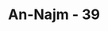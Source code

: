 ---
title: "An-Najm - 39"
no: 39
arabic_no: ٣٩
ayah: وَاَنْ لَّيْسَ لِلْاِنْسَانِ اِلَّا مَا سَعٰىۙ  
translation: "dan bahwa manusia hanya memperoleh apa yang telah diusahakannya,"
tafsir: "Atas perbuatan yang baik, manusia hanya memperoleh ganjaran dari usahanya sendiri maka dia tidak berhak atas pahala suatu perbuatan yang tidak dilakukannya. Dari ayat tersebut, Imam Malik dan Imam Syafi'i memahami bahwa tidak sah menghadiahkan pahala amalan orang hidup berupa bacaan Al-Qur'an kepada orang mati, karena bukan perbuatan mereka dan usaha mereka. Begitu pula seluruh ibadah badaniah, seperti salat, haji dan tilawah, karena Nabi saw tidak pernah mengutarakan yang demikian kepada umat, tidak pernah menyuruhnya secara sindiran dan tidak pula dengan perantaraan nas dan tidak pula para sahabat menyampaikan kepada kita. Sekiranya tindakan itu baik, tentu mereka telah terlebih dahulu mengerjakannya. Ada pun mengenai sedekah, maka pahalanya sampai kepada orang mati, sebagaimana oleh Muslim dan al-Bukhari meriwayatkan dari Abu Hurairah, bahwa Nabi saw bersabda: Apabila seorang anak Adam meninggal dunia putuslah semua amal perbuatan (yang menyampaikan pahala kepadanya) kecuali tiga perkara, anak yang saleh yang berdoa kepadanya, sedekah jariah (wakaf) sesudahnya dan ilmu yang dapat diambil manfaatnya. (Riwayat Muslim dari Abu Hurairah) \n\nSebenarnya ini semua termasuk usaha seseorang, jerih payahnya, sebagaimana tersebut dalam hadist : \n\nSesungguhnya sebaik-baik yang dimakan oleh seseorang adalah hasil usahanya sendiri dan anaknya termasuk usahanya juga.(Riwayat anNasa'i dan Ibnu hibban) Sedekah jariah seperti wakaf adalah bekas usahanya, Allah berfirman: \n\nSungguh, Kamilah yang menghidupkan orang-orang yang mati, dan Kamilah yang mencatat apa yang telah mereka kerjakan dan bekasbekas yang mereka (tinggalkan). (Yasin/36: 12) \n\nIlmu yang disebarkan lalu orang-orang mengikutinya dan mengamalkannya termasuk juga usahanya. Dan telah diriwayatkan di antaranya hadis sahih: ÙŽOrang yang mengajak kepada suatu petunjuk maka baginya pahala yang serupa dengan pahala orang yang mengikuti petunjuk itu, tanpa mengurangi pahala orang yang mengikutinya sedikit pun. (Riwayat Muslim) \n\nImam Ahmad bin hanbal dan sebagian besar pengikut Syafi'i berpendapat bahwa pahala bacaan sampai kepada orang mati, bila bacaan itu tidak dibayar dengan upah. Tetapi bila bacaan itu dengan upah, sebagaimana biasa terjadi sekarang, maka pahalanya tidak sampai kepada orang mati, karena haram mengambil upah untuk membaca Al-Qur'an, meskipun boleh mengambil upah mengajarinya.Termasuk ibadah yang pahalanya sampai kepada orang lain adalah doa dan sedekah. ("
---